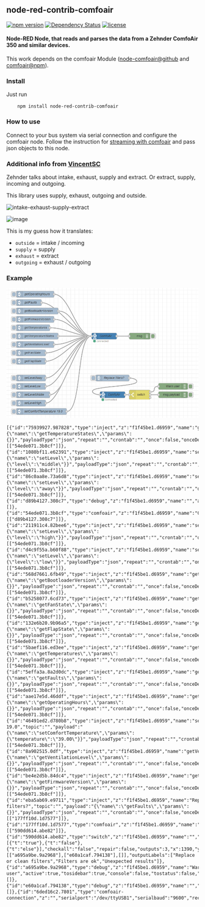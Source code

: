 ## node-red-contrib-comfoair
[![npm version](https://badge.fury.io/js/node-red-contrib-comfoair.svg)](https://badge.fury.io/js/node-red-contrib-comfoair)
[![Dependency Status](https://david-dm.org/coolchip/node-red-contrib-comfoair.svg)](https://david-dm.org/coolchip/node-red-contrib-comfoair)
[![license](https://img.shields.io/github/license/mashape/apistatus.svg)](https://github.com/coolchip/node-red-contrib-comfoair)

#### Node-RED Node, that reads and parses the data from a Zehnder ComfoAir 350 and similar devices.

This work depends on the comfoair Module ([node-comfoair@github](https://github.com/coolchip/node-comfoair) and [comfoair@npm](https://www.npmjs.com/package/comfoair)).

### Install
Just run
```
    npm install node-red-contrib-comfoair
```

### How to use
Connect to your bus system via serial connection and configure the comfoair node.
Follow the instruction for [streaming with comfoair](https://github.com/coolchip/node-comfoair#as-streaming-object) and pass json objects to this node.

### Additional info from [VincentSC](https://github.com/VincentSC)
Zehnder talks about intake, exhaust, supply and extract. Or extract, supply, incoming and outgoing.

This library uses supply, exhaust, outgoing and outside.

![intake-exhaust-supply-extract](https://github.com/coolchip/node-red-contrib-comfoair/blob/master/image1.png)

![image](https://github.com/coolchip/node-red-contrib-comfoair/blob/master/image2.png)

This is my guess how it translates:
- `outside` = intake / incoming
- `supply` = supply 
- `exhaust` = extract
- `outgoing` = exhaust / outgoing

### Example
![](examples/full-example-by-VincentSC.png)
```text
[{"id":"75939927.987828","type":"inject","z":"f1f45be1.d6959","name":"getTemperatureStates","topic":"","payload":"{\"name\":\"getTemperatureStates\",\"params\":{}}","payloadType":"json","repeat":"","crontab":"","once":false,"onceDelay":0.1,"x":900,"y":1020,"wires":[["54ede071.3b8cf"]]},{"id":"1080bf11.e62391","type":"inject","z":"f1f45be1.d6959","name":"setLevelMiddle","topic":"","payload":"{\"name\":\"setLevel\",\"params\":{\"level\":\"middle\"}}","payloadType":"json","repeat":"","crontab":"","once":false,"onceDelay":0.1,"x":880,"y":1300,"wires":[["54ede071.3b8cf"]]},{"id":"86c0aa8e.73a6d8","type":"inject","z":"f1f45be1.d6959","name":"setLevelAway","topic":"","payload":"{\"name\":\"setLevel\",\"params\":{\"level\":\"away\"}}","payloadType":"json","repeat":"","crontab":"","once":false,"onceDelay":0.1,"x":870,"y":1220,"wires":[["54ede071.3b8cf"]]},{"id":"d89b4127.308c7","type":"debug","z":"f1f45be1.d6959","name":"","active":true,"tosidebar":true,"console":false,"tostatus":false,"complete":"true","targetType":"full","x":1390,"y":1020,"wires":[]},{"id":"54ede071.3b8cf","type":"comfoair","z":"f1f45be1.d6959","name":"ComfoAir","datasource":"6ded16c2.7801","x":1220,"y":1020,"wires":[["d89b4127.308c7"]]},{"id":"211911c4.82bee6","type":"inject","z":"f1f45be1.d6959","name":"setLevelHigh","topic":"","payload":"{\"name\":\"setLevel\",\"params\":{\"level\":\"high\"}}","payloadType":"json","repeat":"","crontab":"","once":false,"onceDelay":0.1,"x":870,"y":1340,"wires":[["54ede071.3b8cf"]]},{"id":"d4c9f55a.b60f88","type":"inject","z":"f1f45be1.d6959","name":"setLevelLow","topic":"","payload":"{\"name\":\"setLevel\",\"params\":{\"level\":\"low\"}}","payloadType":"json","repeat":"","crontab":"","once":false,"onceDelay":0.1,"x":870,"y":1260,"wires":[["54ede071.3b8cf"]]},{"id":"568d7661.6fb49","type":"inject","z":"f1f45be1.d6959","name":"getBootloaderVersion","topic":"","payload":"{\"name\":\"getBootloaderVersion\",\"params\":{}}","payloadType":"json","repeat":"","crontab":"","once":false,"onceDelay":0.1,"x":900,"y":900,"wires":[["54ede071.3b8cf"]]},{"id":"b5258077.6cd73","type":"inject","z":"f1f45be1.d6959","name":"getFanState","topic":"","payload":"{\"name\":\"getFanState\",\"params\":{}}","payloadType":"json","repeat":"","crontab":"","once":false,"onceDelay":0.1,"x":870,"y":1100,"wires":[["54ede071.3b8cf"]]},{"id":"132e6b20.9b96a5","type":"inject","z":"f1f45be1.d6959","name":"getFlapState","topic":"","payload":"{\"name\":\"getFlapState\",\"params\":{}}","payloadType":"json","repeat":"","crontab":"","once":false,"onceDelay":0.1,"x":870,"y":1140,"wires":[["54ede071.3b8cf"]]},{"id":"5baef116.ed3ee","type":"inject","z":"f1f45be1.d6959","name":"getTemperatures","topic":"","payload":"{\"name\":\"getTemperatures\",\"params\":{}}","payloadType":"json","repeat":"","crontab":"","once":false,"onceDelay":0.1,"x":880,"y":980,"wires":[["54ede071.3b8cf"]]},{"id":"5effa3a.8a2d0dc","type":"inject","z":"f1f45be1.d6959","name":"getFaults","topic":"","payload":"{\"name\":\"getFaults\",\"params\":{}}","payloadType":"json","repeat":"","crontab":"","once":false,"onceDelay":0.1,"x":860,"y":860,"wires":[["54ede071.3b8cf"]]},{"id":"aae17e5d.46ddf","type":"inject","z":"f1f45be1.d6959","name":"getOperatingHours","topic":"","payload":"{\"name\":\"getOperatingHours\",\"params\":{}}","payloadType":"json","repeat":"","crontab":"","once":false,"onceDelay":0.1,"x":890,"y":820,"wires":[["54ede071.3b8cf"]]},{"id":"46491ed2.d780b8","type":"inject","z":"f1f45be1.d6959","name":"setComfortTemperature 19.0","topic":"","payload":"{\"name\":\"setComfortTemperature\",\"params\":{\"temperature\":\"39.00\"}}","payloadType":"json","repeat":"","crontab":"","once":false,"onceDelay":0.1,"x":920,"y":1380,"wires":[["54ede071.3b8cf"]]},{"id":"8a902515.0df","type":"inject","z":"f1f45be1.d6959","name":"getVentilationLevel","topic":"","payload":"{\"name\":\"getVentilationLevel\",\"params\":{}}","payloadType":"json","repeat":"","crontab":"","once":false,"onceDelay":0.1,"x":890,"y":1060,"wires":[["54ede071.3b8cf"]]},{"id":"be4e2d5b.84dc4","type":"inject","z":"f1f45be1.d6959","name":"getFirmwareVersion","topic":"","payload":"{\"name\":\"getFirmwareVersion\",\"params\":{}}","payloadType":"json","repeat":"","crontab":"","once":false,"onceDelay":0.1,"x":890,"y":940,"wires":[["54ede071.3b8cf"]]},{"id":"eba5ab69.e9711","type":"inject","z":"f1f45be1.d6959","name":"Replace filters?","topic":"","payload":"{\"name\":\"getFaults\",\"params\":{}}","payloadType":"json","repeat":"","crontab":"","once":false,"onceDelay":0.1,"x":1260,"y":1220,"wires":[["177ff10d.1d7577"]]},{"id":"177ff10d.1d7577","type":"comfoair","z":"f1f45be1.d6959","name":"ComfoAir","datasource":"6ded16c2.7801","x":1260,"y":1300,"wires":[["590dd614.abe82"]]},{"id":"590dd614.abe82","type":"switch","z":"f1f45be1.d6959","name":"","property":"payload.replaceFilter.value","propertyType":"msg","rules":[{"t":"true"},{"t":"false"},{"t":"else"}],"checkall":"false","repair":false,"outputs":3,"x":1390,"y":1300,"wires":[["a695a9be.9a2968"],["e60a1caf.794138"],[]],"outputLabels":["Replace or clean filters","Filters are ok","Unexpected results"]},{"id":"a695a9be.9a2968","type":"debug","z":"f1f45be1.d6959","name":"Warn user","active":true,"tosidebar":true,"console":false,"tostatus":false,"complete":"payload","targetType":"msg","x":1550,"y":1260,"wires":[]},{"id":"e60a1caf.794138","type":"debug","z":"f1f45be1.d6959","name":"","active":true,"tosidebar":true,"console":false,"tostatus":false,"complete":"payload","targetType":"msg","x":1550,"y":1300,"wires":[]},{"id":"6ded16c2.7801","type":"comfoair-connection","z":"","serialport":"/dev/ttyUSB1","serialbaud":"9600","reconnectTimeout":"5000"}]
```
